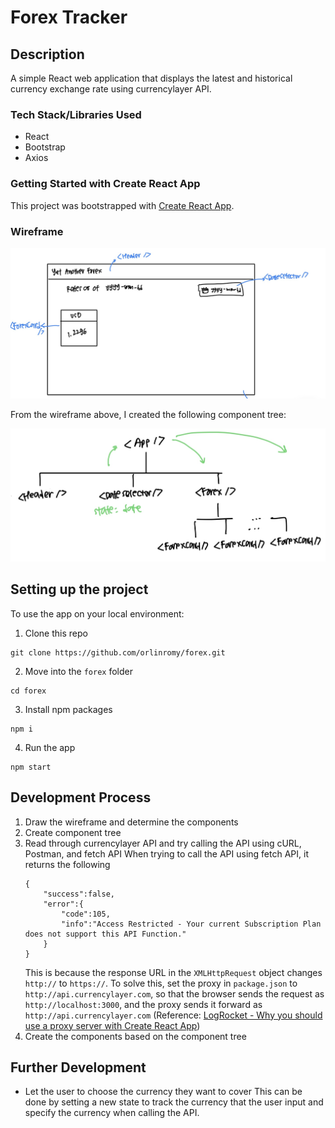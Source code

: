 # Forex Tracker

## Description

A simple React web application that displays the latest and historical currency exchange rate using currencylayer API.

### Tech Stack/Libraries Used

- React
- Bootstrap
- Axios

### Getting Started with Create React App

This project was bootstrapped with [Create React App](https://github.com/facebook/create-react-app).

### Wireframe

![wireframe](readme_files/wireframe.jpg)

From the wireframe above, I created the following component tree:

![component tree](readme_files/component-tree.jpg)

## Setting up the project

To use the app on your local environment:

1. Clone this repo

```
git clone https://github.com/orlinromy/forex.git
```

2. Move into the `forex` folder

```
cd forex
```

3. Install npm packages

```
npm i
```

4. Run the app

```
npm start
```

## Development Process

1. Draw the wireframe and determine the components
2. Create component tree
3. Read through currencylayer API and try calling the API using cURL, Postman, and fetch API
   When trying to call the API using fetch API, it returns the following
   ```
   {
       "success":false,
       "error":{
           "code":105,
           "info":"Access Restricted - Your current Subscription Plan does not support this API Function."
       }
   }
   ```
   This is because the response URL in the `XMLHttpRequest` object changes `http://` to `https://`.
   To solve this, set the proxy in `package.json` to `http://api.currencylayer.com`, so that the browser sends the request as `http://localhost:3000`, and the proxy sends it forward as `http://api.currencylayer.com` (Reference: [LogRocket - Why you should use a proxy server with Create React App](https://blog.logrocket.com/why-you-should-use-proxy-server-create-react-app/))
4. Create the components based on the component tree

## Further Development

- Let the user to choose the currency they want to cover
  This can be done by setting a new state to track the currency that the user input and specify the currency when calling the API.
